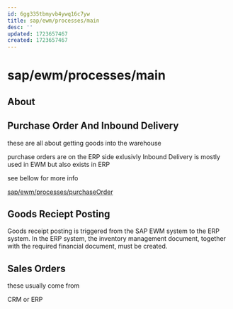 ```yaml
---
id: 6gg335tbmyvb4ywq16c7yw
title: sap/ewm/processes/main
desc: ''
updated: 1723657467
created: 1723657467
---
```

# sap/ewm/processes/main

## About



## Purchase Order And Inbound Delivery

these are all about getting goods into the warehouse

purchase orders are on the ERP side exlusivly
Inbound Delivery is mostly used in EWM but also exists in ERP

see bellow for more info

[sap/ewm/processes/purchaseOrder](purchaseOrder.md)

## Goods Reciept Posting

Goods receipt posting is triggered from the SAP EWM system to
the ERP system. In the ERP system, the inventory management document,
together with the required financial document, must be created.


## Sales Orders

these usually come from

CRM or ERP
